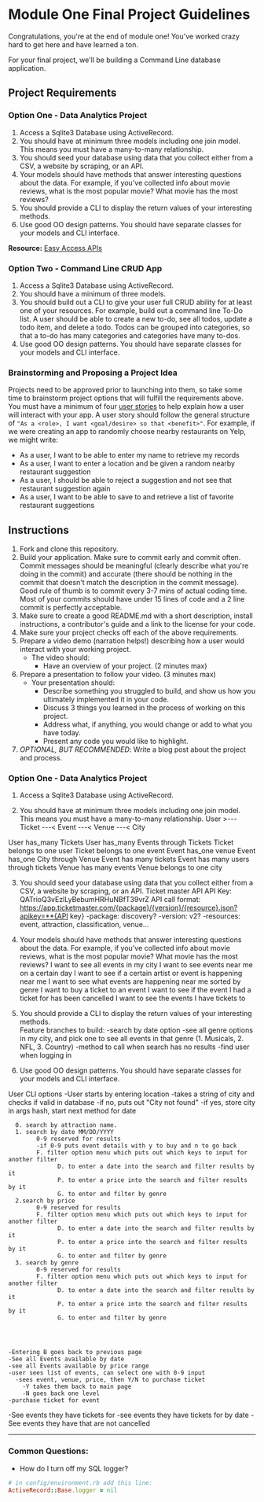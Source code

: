 # Module One Final Project Guidelines

Congratulations, you're at the end of module one! You've worked crazy hard to get here and have learned a ton.

For your final project, we'll be building a Command Line database application.

## Project Requirements

### Option One - Data Analytics Project

1. Access a Sqlite3 Database using ActiveRecord.
2. You should have at minimum three models including one join model. This means you must have a many-to-many relationship.
3. You should seed your database using data that you collect either from a CSV, a website by scraping, or an API.
4. Your models should have methods that answer interesting questions about the data. For example, if you've collected info about movie reviews, what is the most popular movie? What movie has the most reviews?
5. You should provide a CLI to display the return values of your interesting methods.  
6. Use good OO design patterns. You should have separate classes for your models and CLI interface.

  **Resource:** [Easy Access APIs](https://github.com/learn-co-curriculum/easy-access-apis)

### Option Two - Command Line CRUD App

1. Access a Sqlite3 Database using ActiveRecord.
2. You should have a minimum of three models.
3. You should build out a CLI to give your user full CRUD ability for at least one of your resources. For example, build out a command line To-Do list. A user should be able to create a new to-do, see all todos, update a todo item, and delete a todo. Todos can be grouped into categories, so that a to-do has many categories and categories have many to-dos.
4. Use good OO design patterns. You should have separate classes for your models and CLI interface.

### Brainstorming and Proposing a Project Idea

Projects need to be approved prior to launching into them, so take some time to brainstorm project options that will fulfill the requirements above.  You must have a minimum of four [user stories](https://en.wikipedia.org/wiki/User_story) to help explain how a user will interact with your app.  A user story should follow the general structure of `"As a <role>, I want <goal/desire> so that <benefit>"`. For example, if we were creating an app to randomly choose nearby restaurants on Yelp, we might write:

* As a user, I want to be able to enter my name to retrieve my records
* As a user, I want to enter a location and be given a random nearby restaurant suggestion
* As a user, I should be able to reject a suggestion and not see that restaurant suggestion again
* As a user, I want to be able to save to and retrieve a list of favorite restaurant suggestions

## Instructions

1. Fork and clone this repository.
2. Build your application. Make sure to commit early and commit often. Commit messages should be meaningful (clearly describe what you're doing in the commit) and accurate (there should be nothing in the commit that doesn't match the description in the commit message). Good rule of thumb is to commit every 3-7 mins of actual coding time. Most of your commits should have under 15 lines of code and a 2 line commit is perfectly acceptable.
3. Make sure to create a good README.md with a short description, install instructions, a contributor's guide and a link to the license for your code.
4. Make sure your project checks off each of the above requirements.
5. Prepare a video demo (narration helps!) describing how a user would interact with your working project.
    * The video should:
      - Have an overview of your project. (2 minutes max)
6. Prepare a presentation to follow your video. (3 minutes max)
    * Your presentation should:
      - Describe something you struggled to build, and show us how you ultimately implemented it in your code.
      - Discuss 3 things you learned in the process of working on this project.
      - Address what, if anything, you would change or add to what you have today.
      - Present any code you would like to highlight.   
7. *OPTIONAL, BUT RECOMMENDED*: Write a blog post about the project and process.






### Option One - Data Analytics Project
1. Access a Sqlite3 Database using ActiveRecord.

2. You should have at minimum three models including one join model. This means you must have a many-to-many relationship.
User >--- Ticket ---< Event ---< Venue ---< City

User has_many Tickets
User has_many Events through Tickets
Ticket belongs to one user
Ticket belongs to one event
Event has_one venue
Event has_one City through Venue
Event has many tickets
Event has many users through tickets
Venue has many events
Venue belongs to one city

3. You should seed your database using data that you collect either from a CSV, a website by scraping, or an API.
Ticket master API
API Key: QATrioQ3vEzlLyBebumHRHuNBfT39vrZ
API call format: https://app.ticketmaster.com/{package}/{version}/{resource}.json?apikey=**{API key}
  -package: discovery?
  -version: v2? 
  -resources: event, attraction, classification, venue...

4. Your models should have methods that answer interesting questions about the data. For example, if you've collected info about movie reviews, what is the most popular movie? What movie has the most reviews?
I want to see all events in my city
I want to see events near me on a certain day
I want to see if a certain artist or event is happening near me
I want to see what events are happening near me sorted by genre
I want to buy a ticket to an event
I want to see if the event I had a ticket for has been cancelled
I want to see the events I have tickets to

5. You should provide a CLI to display the return values of your interesting methods.  
Feature branches to build:
  -search by date option
  -see all genre options in my city, and pick one to see all events in that genre (1. Musicals, 2. NFL, 3. Country)
  -method to call when search has no results
  -find user when logging in

6. Use good OO design patterns. You should have separate classes for your models and CLI interface.


User CLI options
  -User starts by entering location
    -takes a string of city and checks if valid in database
      -if no, puts out "City not found"
      -if yes, store city in args hash, start next method for date

      0. search by attraction name.
      1. search by date MM/DD/YYYY
            0-9 reserved for results
            -if 0-9 puts event details with y to buy and n to go back 
            F. filter option menu which puts out which keys to input for another filter
                  D. to enter a date into the search and filter results by it
                  P. to enter a price into the search and filter results by it
                  G. to enter and filter by genre
      2.search by price
            0-9 reserved for results
            F. filter option menu which puts out which keys to input for another filter
                  D. to enter a date into the search and filter results by it
                  P. to enter a price into the search and filter results by it
                  G. to enter and filter by genre
      3. search by genre
            0-9 reserved for results
            F. filter option menu which puts out which keys to input for another filter
                  D. to enter a date into the search and filter results by it
                  P. to enter a price into the search and filter results by it
                  G. to enter and filter by genre

     


    -Entering B goes back to previous page
    -See all Events available by date 
    -see all Events available by price range
    -user sees list of events, can select one with 0-9 input
      -sees event, venue, price, then Y/N to purchase ticket
        -Y takes them back to main page
        -N goes back one level
    -purchase ticket for event
  -See events they have tickets for
    -see events they have tickets for by date
    -See events they have that are not cancelled





---
### Common Questions:
- How do I turn off my SQL logger?
```ruby
# in config/environment.rb add this line:
ActiveRecord::Base.logger = nil



```
